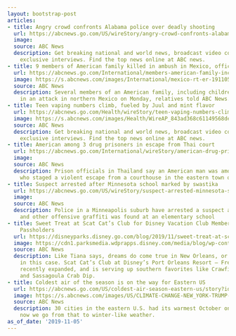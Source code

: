 ```yaml
---
layout: bootstrap-post
articles:
- title: Angry crowd confronts Alabama police over deadly shooting
  url: https://abcnews.go.com/US/wireStory/angry-crowd-confronts-alabama-police-deadly-shooting-66762811
  image: 
  source: ABC News
  description: Get breaking national and world news, broadcast video coverage, and
    exclusive interviews. Find the top news online at ABC news.
- title: 9 members of American family killed in ambush in Mexico, officials say
  url: https://abcnews.go.com/International/members-american-family-including-children-killed-ambush-mexico/story?id=66758676
  image: https://s.abcnews.com/images/International/mexico-rt-er-191105_hpMain_v4x3_16x9_992.jpg
  source: ABC News
  description: Several members of an American family, including children, were killed
    in an attack in northern Mexico on Monday, relatives told ABC News.
- title: Teen vaping numbers climb, fueled by Juul and mint flavor
  url: https://abcnews.go.com/Health/wireStory/teen-vaping-numbers-climb-fueled-juul-mint-flavor-66762645
  image: https://s.abcnews.com/images/Health/WireAP_843ad368c61149568deba7788b53b061_16x9_992.jpg
  source: ABC News
  description: Get breaking national and world news, broadcast video coverage, and
    exclusive interviews. Find the top news online at ABC news.
- title: American among 3 drug prisoners in escape from Thai court
  url: https://abcnews.go.com/International/wireStory/american-drug-prisoners-escape-thai-court-66762492
  image: 
  source: ABC News
  description: Prison officials in Thailand say an American man was among three prisoners
    who staged a violent escape from a courthouse in the eastern town of Pattaya
- title: Suspect arrested after Minnesota school marked by swastika
  url: https://abcnews.go.com/US/wireStory/suspect-arrested-minnesota-school-marked-swastika-66762283
  image: 
  source: ABC News
  description: Police in a Minneapolis suburb have arrested a suspect after a swastika
    and other offensive graffiti was found at an elementary school
- title: Sweet Treat at Scat Cat’s Club for Disney Vacation Club Members and Annual
    Passholders
  url: https://disneyparks.disney.go.com/blog/2019/11/sweet-treat-at-scat-cats-club-for-disney-vacation-club-members-and-annual-passholders/
  image: https://cdn1.parksmedia.wdprapps.disney.com/media/blog/wp-content/uploads/2019/11/sldijf09er.jpg
  source: ABC News
  description: Like Tiana says, dreams do come true in New Orleans, or Port Orleans
    in this case. Scat Cat’s Club at Disney’s Port Orleans Resort – French Quarter
    recently expanded, and is serving up southern favorites like Crawfish Étoufée
    and Sassagoula Crab Dip.
- title: Coldest air of the season is on the way for Eastern US
  url: https://abcnews.go.com/US/coldest-air-season-eastern-us/story?id=66762221
  image: https://s.abcnews.com/images/US/CLIMATE-CHANGE-NEW_YORK-TRUMP-COLD-WEATHER_hpMain_20191105-084701_16x9_992.jpg
  source: ABC News
  description: 30 cities in the eastern U.S. had its warmest October on record and
    now we go from that to winter-like weather.
as_of_date: '2019-11-05'
---
```



